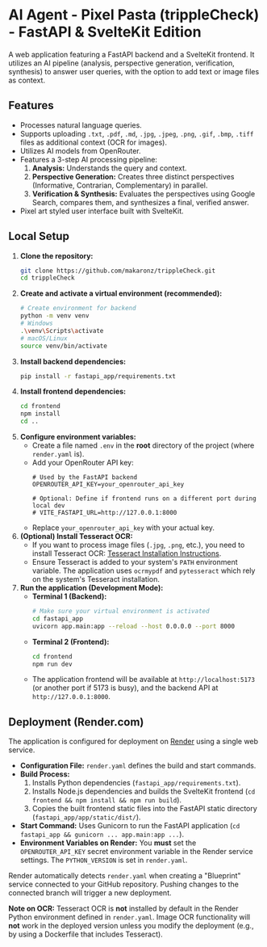 # AI Agent - Pixel Pasta (trippleCheck) - FastAPI & SvelteKit Edition

A web application featuring a FastAPI backend and a SvelteKit frontend. It utilizes an AI pipeline (analysis, perspective generation, verification, synthesis) to answer user queries, with the option to add text or image files as context.

## Features

*   Processes natural language queries.
*   Supports uploading `.txt`, `.pdf`, `.md`, `.jpg`, `.jpeg`, `.png`, `.gif`, `.bmp`, `.tiff` files as additional context (OCR for images).
*   Utilizes AI models from OpenRouter.
*   Features a 3-step AI processing pipeline:
    1.  **Analysis:** Understands the query and context.
    2.  **Perspective Generation:** Creates three distinct perspectives (Informative, Contrarian, Complementary) in parallel.
    3.  **Verification & Synthesis:** Evaluates the perspectives using Google Search, compares them, and synthesizes a final, verified answer.
*   Pixel art styled user interface built with SvelteKit.

## Local Setup

1.  **Clone the repository:**
    ```bash
    git clone https://github.com/makaronz/trippleCheck.git
    cd trippleCheck
    ```
2.  **Create and activate a virtual environment (recommended):**
    ```bash
    # Create environment for backend
    python -m venv venv
    # Windows
    .\venv\Scripts\activate
    # macOS/Linux
    source venv/bin/activate
    ```
3.  **Install backend dependencies:**
    ```bash
    pip install -r fastapi_app/requirements.txt
    ```
4.  **Install frontend dependencies:**
    ```bash
    cd frontend
    npm install
    cd ..
    ```
5.  **Configure environment variables:**
    *   Create a file named `.env` in the **root** directory of the project (where `render.yaml` is).
    *   Add your OpenRouter API key:
        ```dotenv
        # Used by the FastAPI backend
        OPENROUTER_API_KEY=your_openrouter_api_key

        # Optional: Define if frontend runs on a different port during local dev
        # VITE_FASTAPI_URL=http://127.0.0.1:8000
        ```
    *   Replace `your_openrouter_api_key` with your actual key.
6.  **(Optional) Install Tesseract OCR:**
    *   If you want to process image files (`.jpg`, `.png`, etc.), you need to install Tesseract OCR: [Tesseract Installation Instructions](https://github.com/tesseract-ocr/tesseract#installing-tesseract).
    *   Ensure Tesseract is added to your system's `PATH` environment variable. The application uses `ocrmypdf` and `pytesseract` which rely on the system's Tesseract installation.
7.  **Run the application (Development Mode):**
    *   **Terminal 1 (Backend):**
        ```bash
        # Make sure your virtual environment is activated
        cd fastapi_app
        uvicorn app.main:app --reload --host 0.0.0.0 --port 8000
        ```
    *   **Terminal 2 (Frontend):**
        ```bash
        cd frontend
        npm run dev
        ```
    *   The application frontend will be available at `http://localhost:5173` (or another port if 5173 is busy), and the backend API at `http://127.0.0.1:8000`.

## Deployment (Render.com)

The application is configured for deployment on [Render](https://render.com/) using a single web service.

*   **Configuration File:** `render.yaml` defines the build and start commands.
*   **Build Process:**
    1.  Installs Python dependencies (`fastapi_app/requirements.txt`).
    2.  Installs Node.js dependencies and builds the SvelteKit frontend (`cd frontend && npm install && npm run build`).
    3.  Copies the built frontend static files into the FastAPI static directory (`fastapi_app/app/static/dist/`).
*   **Start Command:** Uses Gunicorn to run the FastAPI application (`cd fastapi_app && gunicorn ... app.main:app ...`).
*   **Environment Variables on Render:** You **must** set the `OPENROUTER_API_KEY` secret environment variable in the Render service settings. The `PYTHON_VERSION` is set in `render.yaml`.

Render automatically detects `render.yaml` when creating a "Blueprint" service connected to your GitHub repository. Pushing changes to the connected branch will trigger a new deployment.

**Note on OCR:** Tesseract OCR is **not** installed by default in the Render Python environment defined in `render.yaml`. Image OCR functionality will **not** work in the deployed version unless you modify the deployment (e.g., by using a Dockerfile that includes Tesseract).
